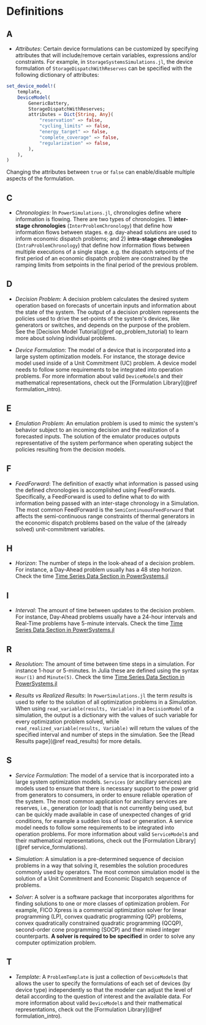 # Definitions

## A

  - *Attributes*: Certain device formulations can be customized by specifying attributes that will include/remove certain variables, expressions and/or constraints. For example, in `StorageSystemsSimulations.jl`, the device formulation of `StorageDispatchWithReserves` can be specified with the following dictionary of attributes:

```julia
set_device_model!(
    template,
    DeviceModel(
        GenericBattery,
        StorageDispatchWithReserves;
        attributes = Dict{String, Any}(
            "reservation" => false,
            "cycling_limits" => false,
            "energy_target" => false,
            "complete_coverage" => false,
            "regularization" => false,
        ),
    ),
)
```

Changing the attributes between `true` or `false` can enable/disable multiple aspects of the formulation.

## C

  - *Chronologies:* In `PowerSimulations.jl`, chronologies define where information is flowing. There are two types of chronologies. 1) **inter-stage chronologies** (`InterProblemChronology`) that define how information flows between stages. e.g. day-ahead solutions are used to inform economic dispatch problems; and 2) **intra-stage chronologies** (`IntraProblemChronology`) that define how information flows between multiple executions of a single stage. e.g. the dispatch setpoints of the first period of an economic dispatch problem are constrained by the ramping limits from setpoints in the final period of the previous problem.

## D

  - *Decision Problem*: A decision problem calculates the desired system operation based on forecasts of uncertain inputs and information about the state of the system. The output of a decision problem represents the policies used to drive the set-points of the system's devices, like generators or switches, and depends on the purpose of the problem. See the [Decision Model Tutorial](@ref op_problem_tutorial) to learn more about solving individual problems.

  - *Device Formulation*: The model of a device that is incorporated into a large system optimization models. For instance, the storage device model used inside of a Unit Commitment (UC) problem. A device model needs to follow some requirements to be integrated into operation problems. For more information about valid `DeviceModel`s and their mathematical representations, check out the [Formulation Library](@ref formulation_intro).

## E

  - *Emulation Problem*: An emulation problem is used to mimic the system's behavior subject to an incoming decision and the realization of a forecasted inputs. The solution of the emulator produces outputs representative of the system performance when operating subject the policies resulting from the decision models.

## F

  - *FeedForward*: The definition of exactly what information is passed using the defined chronologies is accomplished using FeedForwards. Specifically, a FeedForward is used to define what to do with information being passed with an inter-stage chronology in a Simulation. The most common FeedForward is the `SemiContinuousFeedForward` that affects the semi-continuous range constraints of thermal generators in the economic dispatch problems based on the value of the (already solved) unit-commitment variables.

## H

  - *Horizon*: The number of steps in the look-ahead of a decision problem. For instance, a Day-Ahead problem usually has a 48 step horizon. Check the time [Time Series Data Section in PowerSystems.jl](https://nrel-sienna.github.io/PowerSystems.jl/stable/modeler_guide/time_series/)

## I

  - *Interval*: The amount of time between updates to the decision problem. For instance, Day-Ahead problems usually have a 24-hour intervals and Real-Time problems have 5-minute intervals. Check the time [Time Series Data Section in PowerSystems.jl](https://nrel-sienna.github.io/PowerSystems.jl/stable/modeler_guide/time_series/)

## R

  - *Resolution*: The amount of time between time steps in a simulation. For instance 1-hour or 5-minutes. In Julia these are defined using the syntax `Hour(1)` and `Minute(5)`. Check the time [Time Series Data Section in PowerSystems.jl](https://nrel-sienna.github.io/PowerSystems.jl/stable/modeler_guide/time_series/)

  - *Results vs Realized Results*: In `PowerSimulations.jl` the term *results* is used to refer to the solution of all optimization problems in a *Simulation*. When using `read_variable(results, Variable)` in a `DecisionModel` of a simulation, the output is a dictionary with the values of such variable for every optimization problem solved, while `read_realized_variable(results, Variable)` will return the values of the specified interval and number of steps in the simulation. See the [Read Results page](@ref read_results) for more details.

## S

  - *Service Formulation*: The model of a service that is incorporated into a large system optimization models. `Services` (or ancillary services) are models used to ensure that there is necessary support to the power grid from generators to consumers, in order to ensure reliable operation of the system. The most common application for ancillary services are reserves, i.e., generation (or load) that is not currently being used, but can be quickly made available in case of unexpected changes of grid conditions, for example a sudden loss of load or generation. A service model needs to follow some requirements to be integrated into operation problems. For more information about valid `ServiceModel`s and their mathematical representations, check out the [Formulation Library](@ref service_formulations).

  - *Simulation*: A simulation is a pre-determined sequence of decision problems in a way that solving it, resembles the solution procedures commonly used by operators. The most common simulation model is the solution of a Unit Commitment and Economic Dispatch sequence of problems.
  - *Solver*: A solver is a software package that incorporates algorithms for finding solutions to one or more classes of optimization problem. For example, FICO Xpress is a commercial optimization solver for linear programming (LP), convex quadratic programming (QP) problems, convex quadratically constrained quadratic programming (QCQP), second-order cone programming (SOCP) and their mixed integer counterparts. **A solver is required to be specified** in order to solve any computer optimization problem.

## T

  - *Template*: A `ProblemTemplate` is just a collection of `DeviceModel`s that allows the user to specify the formulations of each set of devices (by device type) independently so that the modeler can adjust the level of detail according to the question of interest and the available data. For more information about valid `DeviceModel`s and their mathematical representations, check out the [Formulation Library](@ref formulation_intro).
